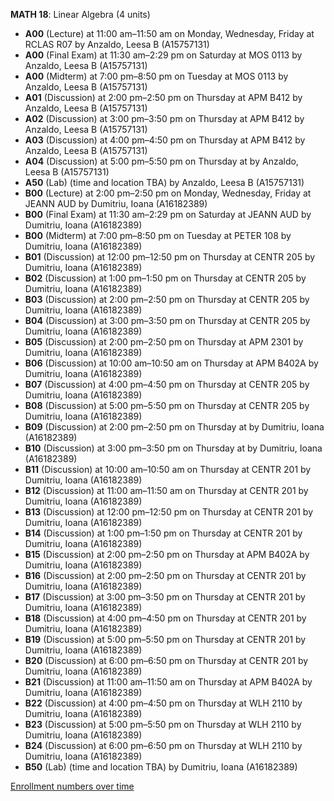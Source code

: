 **MATH 18**: Linear Algebra (4 units)

- **A00** (Lecture) at 11:00 am–11:50 am on Monday, Wednesday, Friday at RCLAS R07 by Anzaldo, Leesa B (A15757131)
- **A00** (Final Exam) at 11:30 am–2:29 pm on Saturday at MOS 0113 by Anzaldo, Leesa B (A15757131)
- **A00** (Midterm) at 7:00 pm–8:50 pm on Tuesday at MOS 0113 by Anzaldo, Leesa B (A15757131)
- **A01** (Discussion) at 2:00 pm–2:50 pm on Thursday at APM B412 by Anzaldo, Leesa B (A15757131)
- **A02** (Discussion) at 3:00 pm–3:50 pm on Thursday at APM B412 by Anzaldo, Leesa B (A15757131)
- **A03** (Discussion) at 4:00 pm–4:50 pm on Thursday at APM B412 by Anzaldo, Leesa B (A15757131)
- **A04** (Discussion) at 5:00 pm–5:50 pm on Thursday at   by Anzaldo, Leesa B (A15757131)
- **A50** (Lab) (time and location TBA) by Anzaldo, Leesa B (A15757131)
- **B00** (Lecture) at 2:00 pm–2:50 pm on Monday, Wednesday, Friday at JEANN AUD by Dumitriu, Ioana (A16182389)
- **B00** (Final Exam) at 11:30 am–2:29 pm on Saturday at JEANN AUD by Dumitriu, Ioana (A16182389)
- **B00** (Midterm) at 7:00 pm–8:50 pm on Tuesday at PETER 108 by Dumitriu, Ioana (A16182389)
- **B01** (Discussion) at 12:00 pm–12:50 pm on Thursday at CENTR 205 by Dumitriu, Ioana (A16182389)
- **B02** (Discussion) at 1:00 pm–1:50 pm on Thursday at CENTR 205 by Dumitriu, Ioana (A16182389)
- **B03** (Discussion) at 2:00 pm–2:50 pm on Thursday at CENTR 205 by Dumitriu, Ioana (A16182389)
- **B04** (Discussion) at 3:00 pm–3:50 pm on Thursday at CENTR 205 by Dumitriu, Ioana (A16182389)
- **B05** (Discussion) at 2:00 pm–2:50 pm on Thursday at APM 2301 by Dumitriu, Ioana (A16182389)
- **B06** (Discussion) at 10:00 am–10:50 am on Thursday at APM B402A by Dumitriu, Ioana (A16182389)
- **B07** (Discussion) at 4:00 pm–4:50 pm on Thursday at CENTR 205 by Dumitriu, Ioana (A16182389)
- **B08** (Discussion) at 5:00 pm–5:50 pm on Thursday at CENTR 205 by Dumitriu, Ioana (A16182389)
- **B09** (Discussion) at 2:00 pm–2:50 pm on Thursday at   by Dumitriu, Ioana (A16182389)
- **B10** (Discussion) at 3:00 pm–3:50 pm on Thursday at   by Dumitriu, Ioana (A16182389)
- **B11** (Discussion) at 10:00 am–10:50 am on Thursday at CENTR 201 by Dumitriu, Ioana (A16182389)
- **B12** (Discussion) at 11:00 am–11:50 am on Thursday at CENTR 201 by Dumitriu, Ioana (A16182389)
- **B13** (Discussion) at 12:00 pm–12:50 pm on Thursday at CENTR 201 by Dumitriu, Ioana (A16182389)
- **B14** (Discussion) at 1:00 pm–1:50 pm on Thursday at CENTR 201 by Dumitriu, Ioana (A16182389)
- **B15** (Discussion) at 2:00 pm–2:50 pm on Thursday at APM B402A by Dumitriu, Ioana (A16182389)
- **B16** (Discussion) at 2:00 pm–2:50 pm on Thursday at CENTR 201 by Dumitriu, Ioana (A16182389)
- **B17** (Discussion) at 3:00 pm–3:50 pm on Thursday at CENTR 201 by Dumitriu, Ioana (A16182389)
- **B18** (Discussion) at 4:00 pm–4:50 pm on Thursday at CENTR 201 by Dumitriu, Ioana (A16182389)
- **B19** (Discussion) at 5:00 pm–5:50 pm on Thursday at CENTR 201 by Dumitriu, Ioana (A16182389)
- **B20** (Discussion) at 6:00 pm–6:50 pm on Thursday at CENTR 201 by Dumitriu, Ioana (A16182389)
- **B21** (Discussion) at 11:00 am–11:50 am on Thursday at APM B402A by Dumitriu, Ioana (A16182389)
- **B22** (Discussion) at 4:00 pm–4:50 pm on Thursday at WLH 2110 by Dumitriu, Ioana (A16182389)
- **B23** (Discussion) at 5:00 pm–5:50 pm on Thursday at WLH 2110 by Dumitriu, Ioana (A16182389)
- **B24** (Discussion) at 6:00 pm–6:50 pm on Thursday at WLH 2110 by Dumitriu, Ioana (A16182389)
- **B50** (Lab) (time and location TBA) by Dumitriu, Ioana (A16182389)

[Enrollment numbers over time](./MATH18.tsv)
